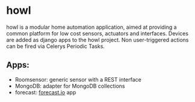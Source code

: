 # howl

howl is a modular home automation application, aimed at providing a common platform for low cost sensors, actuators and interfaces.
Devices are added as django apps to the howl project. Non user-triggered actions can be fired via Celerys Periodic Tasks.

## Apps:

* Roomsensor: generic sensor with a REST interface
* MongoDB: adapter for MongoDB collections
* forecast: [forecast.io](www.forecast.io) app